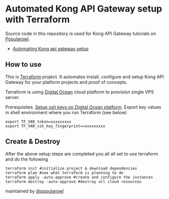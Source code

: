 # Automated Kong API Gateway setup with Terraform

Source code in this repository is used for Kong API Gateway tutorials on [Popularowl](https://www.popularowl.com).

* [Automating Kong api gateway setup](https://www.popularowl.com/api-first/automating-kong-api-gateway-automating-setup/)

## How to use

This is [Terraform](https://www.terraform.io) project. It automates install, configure and setup Kong API Gateway for your platform projects and proof of concepts.

Terraform is using [Digital Ocean](https://m.do.co/c/b61ccd72fd1c) cloud platform to provision single VPS server.

Prerequisites. [Setup ssh keys on Digital Ocean platform](https://www.digitalocean.com/docs/droplets/how-to/add-ssh-keys). Export key values in shell environment where you run Terraform (see below)

    export TF_VAR_token=xxxxxxxxx
    export TF_VAR_ssh_key_fingerprint==xxxxxxxxx

## Create & Destroy

After the above setup steps are completed you all all set to use terraform and do the following

    terraform init #initialize project & download dependencies
    terraform plan #see what terraform is planning to do
    terraform apply -auto-approve #create and configure the instances
    terraform destroy -auto-approve #destroy all cloud resources

maintained by [@popularowl](https://twitter.com/popularowl)
